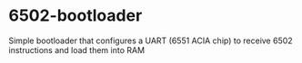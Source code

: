 # 6502-bootloader
Simple bootloader that configures a UART (6551 ACIA chip) to receive 6502 instructions and load them into RAM
